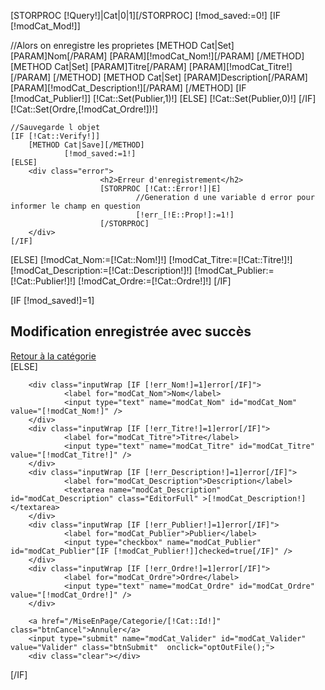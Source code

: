 [STORPROC [!Query!]|Cat|0|1][/STORPROC]
[!mod_saved:=0!]
[IF [!modCat_Mod!]]
        <div class="debug">
                //Alors on enregistre les proprietes
                [METHOD Cat|Set]
                        [PARAM]Nom[/PARAM]
                        [PARAM][!modCat_Nom!][/PARAM]
                [/METHOD]
                [METHOD Cat|Set]
                        [PARAM]Titre[/PARAM]
                        [PARAM][!modCat_Titre!][/PARAM]
                [/METHOD]
                [METHOD Cat|Set]
                        [PARAM]Description[/PARAM]
                        [PARAM][!modCat_Description!][/PARAM]
                [/METHOD]
                [IF [!modCat_Publier!]]
                        [!Cat::Set(Publier,1)!]
                [ELSE]
                        [!Cat::Set(Publier,0)!]
                [/IF]
                [!Cat::Set(Ordre,[!modCat_Ordre!])!]
        </div>


	//Sauvegarde l objet
	[IF [!Cat::Verify!]]
		[METHOD Cat|Save][/METHOD]
                [!mod_saved:=1!]
	[ELSE]
		<div class="error">
                        <h2>Erreur d'enregistrement</h2>
                        [STORPROC [!Cat::Error!]|E]
                                //Generation d une variable d error pour informer le champ en question
                                [!err_[!E::Prop!]:=1!]
                        [/STORPROC]
		</div>		
	[/IF]
[ELSE]
        [!modCat_Nom:=[!Cat::Nom!]!]
        [!modCat_Titre:=[!Cat::Titre!]!]
        [!modCat_Description:=[!Cat::Description!]!]
        [!modCat_Publier:=[!Cat::Publier!]!]
        [!modCat_Ordre:=[!Cat::Ordre!]!]
[/IF]

[IF [!mod_saved!]=1]
        <div class="succes">
                <h2>Modification enregistrée avec succès</h2>
                <a href="/MiseEnPage/Categorie/[!Cat::Id!]">Retour à la catégorie</a>
        </div>
[ELSE]
        <input type="hidden" name="modCat_Mod" id="modCat_Mod" value="1" />
        
        <div class="inputWrap [IF [!err_Nom!]=1]error[/IF]">
                <label for="modCat_Nom">Nom</label>
                <input type="text" name="modCat_Nom" id="modCat_Nom" value="[!modCat_Nom!]" />
        </div>
        <div class="inputWrap [IF [!err_Titre!]=1]error[/IF]">
                <label for="modCat_Titre">Titre</label>
                <input type="text" name="modCat_Titre" id="modCat_Titre" value="[!modCat_Titre!]" />
        </div>
        <div class="inputWrap [IF [!err_Description!]=1]error[/IF]">
                <label for="modCat_Description">Description</label>
                <textarea name="modCat_Description" id="modCat_Description" class="EditorFull" >[!modCat_Description!]</textarea>
        </div>
        <div class="inputWrap [IF [!err_Publier!]=1]error[/IF]">
                <label for="modCat_Publier">Publier</label>
                <input type="checkbox" name="modCat_Publier" id="modCat_Publier"[IF [!modCat_Publier!]]checked=true[/IF]" />
        </div>
        <div class="inputWrap [IF [!err_Ordre!]=1]error[/IF]">
                <label for="modCat_Ordre">Ordre</label>
                <input type="text" name="modCat_Ordre" id="modCat_Ordre" value="[!modCat_Ordre!]" />
        </div>
        
        <a href="/MiseEnPage/Categorie/[!Cat::Id!]" class="btnCancel">Annuler</a>
        <input type="submit" name="modCat_Valider" id="modCat_Valider" value="Valider" class="btnSubmit"  onclick="optOutFile();">
        <div class="clear"></div>
[/IF]